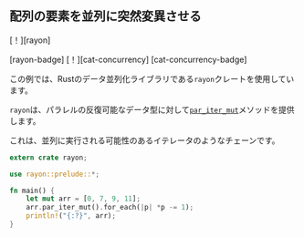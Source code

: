 ## <!--Mutate the elements of an array in parallel--> 配列の要素を並列に突然変異させる

<!--[!][rayon]-->
[！][rayon]
<!--[rayon-badge] [!][cat-concurrency]-->
[rayon-badge] [！][cat-concurrency]
[cat-concurrency-badge]
<!--The example uses the `rayon` crate, which is a data parallelism library for Rust.-->
この例では、Rustのデータ並列化ライブラリである`rayon`クレートを使用しています。
<!--`rayon` provides the [`par_iter_mut`] method for any parallel iterable data type.-->
`rayon`は、パラレルの反復可能なデータ型に対して[`par_iter_mut`]メソッドを提供します。
<!--This is an iterator-like chain that potentially executes in parallel.-->
これは、並列に実行される可能性のあるイテレータのようなチェーンです。

```rust
extern crate rayon;

use rayon::prelude::*;

fn main() {
    let mut arr = [0, 7, 9, 11];
    arr.par_iter_mut().for_each(|p| *p -= 1);
    println!("{:?}", arr);
}
```

[`par_iter_mut`]: https://docs.rs/rayon/*/rayon/iter/trait.IntoParallelRefMutIterator.html#tymethod.par_iter_mut
